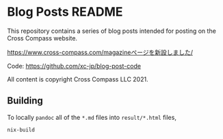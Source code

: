 Blog Posts README
=================

This repository contains a series of blog posts intended for posting on the
Cross Compass website.

https://www.cross-compass.com/magazineページを新設しました/

Code: https://github.com/xc-jp/blog-post-code

All content is copyright Cross Compass LLC 2021.

## Building

To locally `pandoc` all of the `*.md` files into `result/*.html` files,

```
nix-build
```

